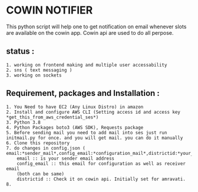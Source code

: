 # COWIN NOTIFIER

This python script will help one to get notification on email whenever slots are available on the cowin app.
Cowin api are used to do all perpose.

## status : 
    1. working on frontend making and multiple user accessability
    2. sns ( text messaging )
    3. working on sockets

## Requirement, packages and Installation : 
    1. You Need to have EC2 (Any Linux Distro) in amazon 
    2. Install and configure AWS CLI (Setting access id and access key *get_this_from_aws_credential_ses*)
    3. Python 3.8
    4. Python Packages boto3 (AWS SDK), Requests package
    5. Before sending mail you need to add mail into ses just run initmail.py for once. and you will get mail. you can do it manually
    6. Clone this repository
    7. do changes in config.json ( email:*sender_mail*,config_email:*configuration_mail*,districtid:*your_district_id*)
        email :: is your sender email address
        config_email :: this email for configuration as well as receiver email
        (both can be same)
        districtid :: Check it on cowin api. Initially set for amravati.
    8. 


   
